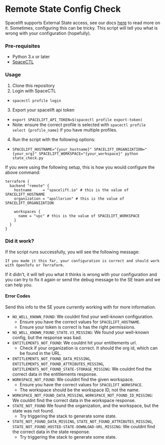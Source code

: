 # Remote State Config Check

Spacelift supports External State access, see our docs [here](https://docs.spacelift.io/vendors/terraform/external-state-access.html) to read more on it.
Sometimes, configuring this can be tricky. This script will tell you what is wrong with your configuration (hopefully).

### Pre-requisites

- Python 3.x or later
- [SpaceCTL](https://docs.spacelift.io/concepts/spacectl)

### Usage

1. Clone this repository
2. Login with SpaceCTL
  - `spacectl profile login`
3. Export your spacelift api token
  - `export SPACELIFT_API_TOKEN=$(spacectl profile export-token)`
  - Note: ensure the correct profile is selected with `spacectl profile select {profile_name}` if you have multiple profiles.
4. Run the script with the following options:
  - `SPACELIFT_HOSTNAME="{your_hostname}" SPACELIFT_ORGANIZATION="{your_org}" SPACELIFT_WORKSPACE="{your_workspace}" python state_check.py`

If you were using the following setup, this is how you would configure the above command:
```hcl
terraform {
  backend "remote" {
    hostname     = "spacelift.io" # this is the value of SPACELIFT_HOSTNAME
    organization = "apollorion" # this is the value of SPACELIFT_ORGANIZATION

    workspaces {
      name = "vpc" # this is the value of SPACELIFT_WORKSPACE
    }
  }
}
```

### Did it work?

If the script runs successfully, you will see the following message: 
```text
If you made it this far, your configuration is correct and should work with OpenTofu or Terraform.
```

If it didn't, it will tell you what it thinks is wrong with your configuration and you can try to fix it again or send the debug message to the SE team and we can help you.

#### Error Codes

Send this info to the SE youre currently working with for more information.

- `NO_WELL_KNOWN_FOUND`: We couldnt find your well-known configuration.
  - Ensure you have the correct values for `SPACELIFT_HOSTNAME`.
  - Ensure your token is correct is has the right permissions.
- `NO_WELL_KNOWN_FOUND_STATE.V3_MISSING`: We found your well-known config, but the response was bad.
- `ENTITLEMENTS_NOT_FOUND`: We couldnt hit your entitlements url.
  - Check if your organization is correct. It should the org id, which can be found in the URL.
- `ENTITLEMENTS_NOT_FOUND_DATA_MISSING`, `ENTITLEMENTS_NOT_FOUND_ATTRIBUTES_MISSING`, `ENTITLEMENTS_NOT_FOUND_STATE-STORAGE_MISSING`: We couldnt find the correct data in the entitlements response.
- `WORKSPACE_NOT_FOUND`: We couldnt find the given workspace.
    - Ensure you have the correct values for `SPACELIFT_WORKSPACE`.
    - The workspace should be the workspace ID, not the name.
- `WORKSPACE_NOT_FOUND_DATA_MISSING`, `WORKSPACE_NOT_FOUND_ID_MISSING`: We couldnt find the correct data in the workspace response.
- `STATE_NOT_FOUND` We found the organization, and the workspace, but the state was not found.
  - Try triggering the stack to generate some state.
- `STATE_NOT_FOUND_DATA_MISSING`, `STATE_NOT_FOUND_ATTRIBUTES_MISSING`, `STATE_NOT_FOUND_HOSTED-STATE-DOWNLOAD-URL_MISSING`: We couldnt find the correct data in the state response.
  - Try triggering the stack to generate some state.